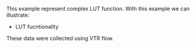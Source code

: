 This example represent complex LUT function. With this example we can illustrate:
- LUT fucntionality

These data were collected using VTR flow.